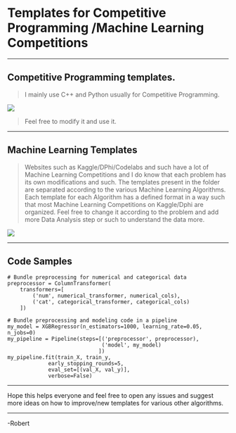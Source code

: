 # Templates for Competitive Programming /Machine Learning Competitions

<hr>

## Competitive Programming templates.
> I mainly use C++ and Python usually for Competitive Programming. 

<img src = "https://miro.medium.com/max/1600/1*OhjNZ4SA_VwcLJ93vRm3BA.png">

>Feel free to modify it and use it.
<hr>

## Machine Learning Templates
> Websites such as Kaggle/DPhi/Codelabs and such have a lot of Machine Learning Competitions and I do know that each problem has its own modifications and such. The templates present in the folder are separated according to the various Machine Learning Algorithms. Each template for each Algorithm has a defined format in a way such that most Machine Learning Competitions on Kaggle/Dphi are organized.
Feel free to change it according to the problem and add more Data Analysis step or such to understand the data more. 

<img src = "https://miro.medium.com/max/2400/1*c_fiB-YgbnMl6nntYGBMHQ.jpeg">

<hr>

## Code Samples

```
# Bundle preprocessing for numerical and categorical data
preprocessor = ColumnTransformer(
    transformers=[
        ('num', numerical_transformer, numerical_cols),
        ('cat', categorical_transformer, categorical_cols)
    ])

# Bundle preprocessing and modeling code in a pipeline
my_model = XGBRegressor(n_estimators=1000, learning_rate=0.05, n_jobs=0)
my_pipeline = Pipeline(steps=[('preprocessor', preprocessor),
                              ('model', my_model)
                             ])
my_pipeline.fit(train_X, train_y, 
             early_stopping_rounds=5, 
             eval_set=[(val_X, val_y)], 
             verbose=False)
```
   
 
<hr>
Hope this helps everyone and feel free to open any issues and suggest more ideas on how to improve/new templates for various other algorithms.
<hr>

-Robert

